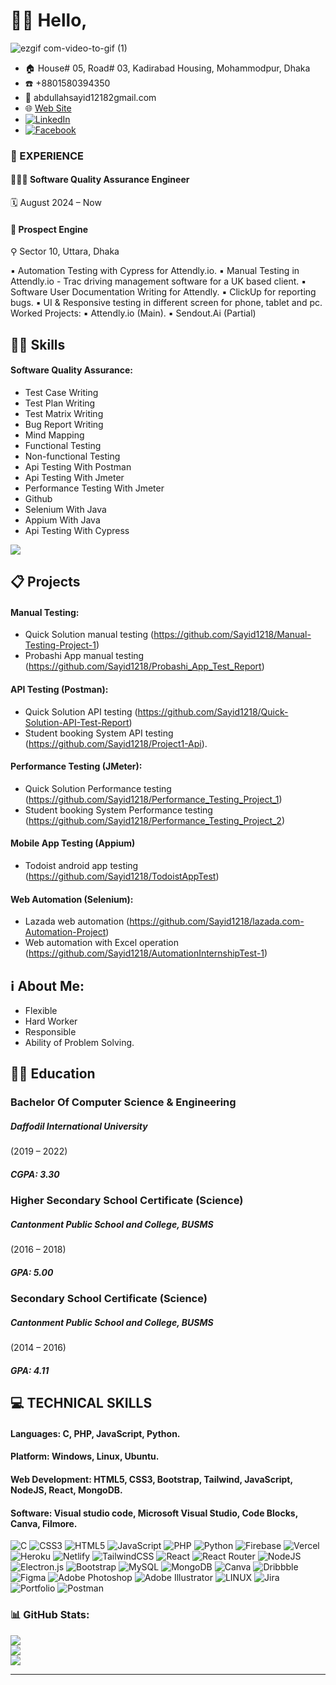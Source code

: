 # :raising_hand_man: Hello,
![ezgif com-video-to-gif (1)](https://github.com/Sayid1218/Sayid1218/assets/97175166/6923d407-86c0-45c9-9211-28348a609c85)
- :house: House# 05, Road# 03, Kadirabad Housing, Mohammodpur, Dhaka
- :phone: +8801580394350
- :email: abdullahsayid12182gmail.com
- :globe_with_meridians: [Web Site](https://abdullah-sayid-portfolio.netlify.app/)
- [![LinkedIn](https://img.shields.io/badge/LinkedIn-%230077B5.svg?logo=linkedin&logoColor=white)](https://linkedin.com/in/abdullah-mohammod-sayid-boiah-b58594267) 
- [![Facebook](https://img.shields.io/badge/Facebook-%231877F2.svg?logo=Facebook&logoColor=white)](https://facebook.com/Abdullah.Sayid.1218) 
### 💼 EXPERIENCE 
#### 👨🏻‍💻 Software Quality Assurance Engineer                   
🗓️ August 2024 – Now 
#### 🏢 Prospect Engine                                        
⚲ Sector 10, Uttara, Dhaka  

▪ Automation Testing with Cypress for Attendly.io. 
▪ Manual Testing in Attendly.io - Trac driving management software for a UK based client. 
▪ Software User Documentation Writing for Attendly. 
▪ ClickUp for reporting bugs. 
▪ UI & Responsive testing in different screen for phone, tablet and pc. 
Worked Projects: 
▪ Attendly.io (Main). 
▪ Sendout.Ai (Partial)



## :technologist: Skills
#### Software Quality Assurance:

* Test Case Writing
* Test Plan Writing
* Test Matrix Writing
* Bug Report Writing
* Mind Mapping
* Functional Testing
* Non-functional Testing
* Api Testing With Postman
* Api Testing With Jmeter
* Performance Testing With Jmeter
* Github
* Selenium With Java
* Appium  With Java
* Api Testing With Cypress


[![](https://visitcount.itsvg.in/api?id=Sayid1218&icon=0&color=12)](https://visitcount.itsvg.in)

## :clipboard: Projects
#### Manual Testing:
* Quick Solution manual testing (https://github.com/Sayid1218/Manual-Testing-Project-1)
* Probashi App manual testing (https://github.com/Sayid1218/Probashi_App_Test_Report)
#### API Testing (Postman):
* Quick Solution API testing
(https://github.com/Sayid1218/Quick-Solution-API-Test-Report)
* Student booking System API testing 
(https://github.com/Sayid1218/Project1-Api).
#### Performance Testing (JMeter):
* Quick Solution Performance testing
(https://github.com/Sayid1218/Performance_Testing_Project_1)
* Student booking System Performance testing 
(https://github.com/Sayid1218/Performance_Testing_Project_2)
#### Mobile App Testing (Appium)
* Todoist android app testing
(https://github.com/Sayid1218/TodoistAppTest)
#### Web Automation (Selenium):
* Lazada web automation
(https://github.com/Sayid1218/lazada.com-Automation-Project)
* Web automation with Excel operation
(https://github.com/Sayid1218/AutomationInternshipTest-1)

## :information_source: About Me:
* Flexible
* Hard Worker
* Responsible
* Ability of Problem Solving.

## :student: Education
### Bachelor Of Computer Science & Engineering
##### Daffodil International University 
(2019 – 2022)
##### CGPA: 3.30

### Higher Secondary School Certificate (Science)
##### Cantonment Public School and College, BUSMS
(2016 – 2018)
##### GPA: 5.00
### Secondary School Certificate (Science)
##### Cantonment Public School and College, BUSMS
(2014 – 2016)
##### GPA: 4.11


## 💻 TECHNICAL SKILLS
#### Languages: C, PHP, JavaScript, Python.
#### Platform: Windows, Linux, Ubuntu.
#### Web Development: HTML5, CSS3, Bootstrap, Tailwind, JavaScript, NodeJS, React, MongoDB.
#### Software: Visual studio code, Microsoft Visual Studio, Code Blocks, Canva, Filmore.

![C](https://img.shields.io/badge/c-%2300599C.svg?style=for-the-badge&logo=c&logoColor=white) ![CSS3](https://img.shields.io/badge/css3-%231572B6.svg?style=for-the-badge&logo=css3&logoColor=white) ![HTML5](https://img.shields.io/badge/html5-%23E34F26.svg?style=for-the-badge&logo=html5&logoColor=white) ![JavaScript](https://img.shields.io/badge/javascript-%23323330.svg?style=for-the-badge&logo=javascript&logoColor=%23F7DF1E) ![PHP](https://img.shields.io/badge/php-%23777BB4.svg?style=for-the-badge&logo=php&logoColor=white) ![Python](https://img.shields.io/badge/python-3670A0?style=for-the-badge&logo=python&logoColor=ffdd54) ![Firebase](https://img.shields.io/badge/firebase-%23039BE5.svg?style=for-the-badge&logo=firebase) ![Vercel](https://img.shields.io/badge/vercel-%23000000.svg?style=for-the-badge&logo=vercel&logoColor=white) ![Heroku](https://img.shields.io/badge/heroku-%23430098.svg?style=for-the-badge&logo=heroku&logoColor=white) ![Netlify](https://img.shields.io/badge/netlify-%23000000.svg?style=for-the-badge&logo=netlify&logoColor=#00C7B7) ![TailwindCSS](https://img.shields.io/badge/tailwindcss-%2338B2AC.svg?style=for-the-badge&logo=tailwind-css&logoColor=white) ![React](https://img.shields.io/badge/react-%2320232a.svg?style=for-the-badge&logo=react&logoColor=%2361DAFB) ![React Router](https://img.shields.io/badge/React_Router-CA4245?style=for-the-badge&logo=react-router&logoColor=white) ![NodeJS](https://img.shields.io/badge/node.js-6DA55F?style=for-the-badge&logo=node.js&logoColor=white) ![Electron.js](https://img.shields.io/badge/Electron-191970?style=for-the-badge&logo=Electron&logoColor=white) ![Bootstrap](https://img.shields.io/badge/bootstrap-%23563D7C.svg?style=for-the-badge&logo=bootstrap&logoColor=white) ![MySQL](https://img.shields.io/badge/mysql-%2300f.svg?style=for-the-badge&logo=mysql&logoColor=white) ![MongoDB](https://img.shields.io/badge/MongoDB-%234ea94b.svg?style=for-the-badge&logo=mongodb&logoColor=white) ![Canva](https://img.shields.io/badge/Canva-%2300C4CC.svg?style=for-the-badge&logo=Canva&logoColor=white) ![Dribbble](https://img.shields.io/badge/Dribbble-EA4C89?style=for-the-badge&logo=dribbble&logoColor=white) 	![Figma](https://img.shields.io/badge/figma-%23F24E1E.svg?style=for-the-badge&logo=figma&logoColor=white) ![Adobe Photoshop](https://img.shields.io/badge/adobephotoshop-%2331A8FF.svg?style=for-the-badge&logo=adobephotoshop&logoColor=white) ![Adobe Illustrator](https://img.shields.io/badge/adobeillustrator-%23FF9A00.svg?style=for-the-badge&logo=adobeillustrator&logoColor=white) ![LINUX](https://img.shields.io/badge/Linux-FCC624?style=for-the-badge&logo=linux&logoColor=black) ![Jira](https://img.shields.io/badge/jira-%230A0FFF.svg?style=for-the-badge&logo=jira&logoColor=white) ![Portfolio](https://img.shields.io/badge/Portfolio-%23000000.svg?style=for-the-badge&logo=firefox&logoColor=#FF7139) ![Postman](https://img.shields.io/badge/Postman-FF6C37?style=for-the-badge&logo=postman&logoColor=white)
### 📊 GitHub Stats:
![](https://github-readme-stats.vercel.app/api?username=Sayid1218&theme=hide_border=true&include_all_commits=true&count_private=false)<br/>
![](https://github-readme-streak-stats.herokuapp.com/?user=Sayid1218&theme=hide_border=true)<br/>
![](https://github-readme-stats.vercel.app/api/top-langs/?username=Sayid1218&theme=hide_border=true&include_all_commits=true&count_private=false&layout=compact)

---



